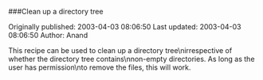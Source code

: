 ###Clean up a directory tree

Originally published: 2003-04-03 08:06:50
Last updated: 2003-04-03 08:06:50
Author: Anand 

This recipe can be used to clean up a directory tree\nirrespective of whether the directory tree contains\nnon-empty directories. As long as the user has permission\nto remove the files, this will work.